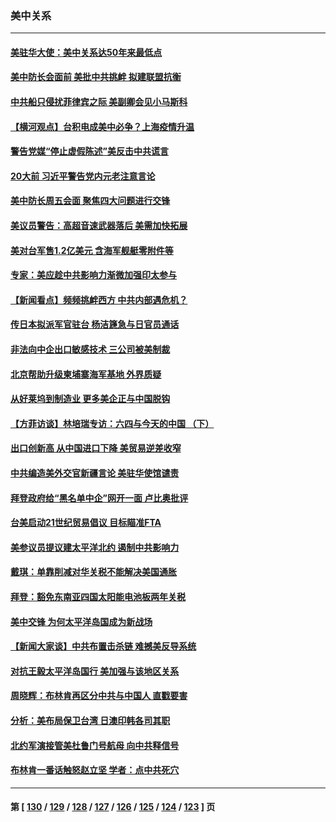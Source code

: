 ### 美中关系
---
#### [美驻华大使：美中关系达50年来最低点](../../pages/nf1412576/n13756184.md) 
#### [美中防长会面前 美批中共挑衅 拟建联盟抗衡](../../pages/nf1412576/n13755925.md) 
#### [中共船只侵扰菲律宾之际 美副卿会见小马斯科](../../pages/nf1412576/n13755986.md) 
#### [【横河观点】台积电成美中必争？上海疫情升温](../../pages/nf1412576/n13756147.md) 
#### [警告党媒“停止虚假陈述”美反击中共谎言](../../pages/nf1412576/n13755809.md) 
#### [20大前 习近平警告党内元老注意言论](../../pages/nf1412576/n13755205.md) 
#### [美中防长周五会面 聚焦四大问题进行交锋](../../pages/nf1412576/n13755758.md) 
#### [美议员警告：高超音速武器落后 美需加快拓展](../../pages/nf1412576/n13755647.md) 
#### [美对台军售1.2亿美元 含海军舰艇零附件等](../../pages/nf1412576/n13755533.md) 
#### [专家：美应趁中共影响力渐微加强印太参与](../../pages/nf1412576/n13755516.md) 
#### [【新闻看点】频频挑衅西方 中共内部遇危机？](../../pages/nf1412576/n13755017.md) 
#### [传日本拟派军官驻台 杨洁篪急与日官员通话](../../pages/nf1412576/n13755097.md) 
#### [非法向中企出口敏感技术 三公司被美制裁](../../pages/nf1412576/n13755233.md) 
#### [北京帮助升级柬埔寨海军基地 外界质疑](../../pages/nf1412576/n13755167.md) 
#### [从好莱坞到制造业 更多美企正与中国脱钩](../../pages/nf1412576/n13754651.md) 
#### [【方菲访谈】林培瑞专访：六四与今天的中国 （下）](../../pages/nf1412576/n13754267.md) 
#### [出口创新高 从中国进口下降 美贸易逆差收窄](../../pages/nf1412576/n13754360.md) 
#### [中共编造美外交官新疆言论 美驻华使馆谴责](../../pages/nf1412576/n13754364.md) 
#### [拜登政府给“黑名单中企”网开一面 卢比奥批评](../../pages/nf1412576/n13754340.md) 
#### [台美启动21世纪贸易倡议 目标瞄准FTA](../../pages/nf1412576/n13754116.md) 
#### [美参议员提议建太平洋北约 遏制中共影响力](../../pages/nf1412576/n13754266.md) 
#### [戴琪：单靠削减对华关税不能解决美国通胀](../../pages/nf1412576/n13753645.md) 
#### [拜登：豁免东南亚四国太阳能电池板两年关税](../../pages/nf1412576/n13753566.md) 
#### [美中交锋 为何太平洋岛国成为新战场](../../pages/nf1412576/n13753575.md) 
#### [【新闻大家谈】中共布置击杀链 难撼美反导系统](../../pages/nf1412576/n13753489.md) 
#### [对抗王毅太平洋岛国行 美加强与该地区关系](../../pages/nf1412576/n13752906.md) 
#### [周晓辉：布林肯再区分中共与中国人 直戳要害](../../pages/nf1412576/n13752875.md) 
#### [分析：美布局保卫台湾 日澳印韩各司其职](../../pages/nf1412576/n13751378.md) 
#### [北约军演接管美杜鲁门号航母 向中共释信号](../../pages/nf1412576/n13751927.md) 
#### [布林肯一番话触怒赵立坚 学者：点中共死穴](../../pages/nf1412576/n13751882.md) 

---
#### 第 [ [130](./130.md) / [129](./129.md) / [128](./128.md) / [127](./127.md) / [126](./126.md) / [125](./125.md) / [124](./124.md) / [123](./123.md) ] 页
